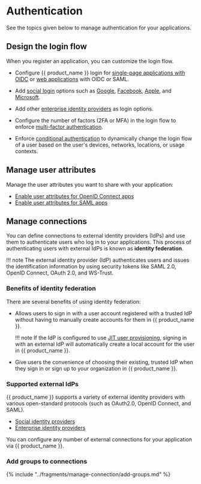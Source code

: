 # Authentication

See the topics given below to manage authentication for your applications.

## Design the login flow

When you register an application, you can customize the login flow.

- Configure {{ product_name }} login for [single-page applications with OIDC]({{base_path}}/guides/authentication/add-login-to-single-page-app/) or [web applications]({{base_path}}/guides/authentication/add-login-to-web-app/) with OIDC or SAML.

- Add [social login]({{base_path}}/guides/authentication/social-login/) options such as [Google]({{base_path}}/guides/authentication/social-login/add-google-login/), [Facebook]({{base_path}}/guides/authentication/social-login/add-facebook-login/), [Apple]({{base_path}}/guides/authentication/social-login/add-apple-login/), and [Microsoft]({{base_path}}/guides/authentication/social-login/add-microsoft-login/).

- Add other [enterprise identity providers]({{base_path}}/guides/authentication/standard-based-login/) as login options.

- Configure the number of factors (2FA or MFA) in the login flow to enforce [multi-factor authentication]({{base_path}}/guides/authentication/mfa/).

- Enforce [conditional authentication]({{base_path}}/guides/authentication/conditional-auth/) to dynamically change the login flow of a user based on the user's devices, networks, locations, or usage contexts.

## Manage user attributes

Manage the user attributes you want to share with your application:

- [Enable user attributes for OpenID Connect apps]({{base_path}}/guides/authentication/user-attributes/enable-attributes-for-oidc-app/)
- [Enable user attributes for SAML apps]({{base_path}}/guides/authentication/user-attributes/enable-attributes-for-saml-app/)

## Manage connections

You can define connections to external identity providers (IdPs) and use them to authenticate users who log in to your applications. This process of authenticating users with external IdPs is known as **identity federation**.

!!! note
    The external identity provider (IdP) authenticates users and issues the identification information by using security tokens like SAML 2.0, OpenID Connect, OAuth 2.0, and WS-Trust.

### Benefits of identity federation

There are several benefits of using identity federation:

- Allows users to sign in with a user account registered with a trusted IdP without having to manually create accounts for them in {{ product_name }}.

    !!! note
        If the IdP is configured to use [JIT user provisioning]({{base_path}}/guides/authentication/jit-user-provisioning/), signing in with an external IdP will automatically create a local account for the user in {{ product_name }}.

- Give users the convenience of choosing their existing, trusted IdP when they sign in or sign up to your organization in {{ product_name }}.

### Supported external IdPs

{{ product_name }} supports a variety of external identity providers with various open-standard protocols (such as OAuth2.0, OpenID Connect, and SAML).

- [Social identity providers]({{base_path}}/guides/authentication/social-login/)
- [Enterprise identity providers]({{base_path}}/guides/authentication/standard-based-login/)

You can configure any number of external connections for your application via {{ product_name }}.

### Add groups to connections

{% include "../fragments/manage-connection/add-groups.md" %}